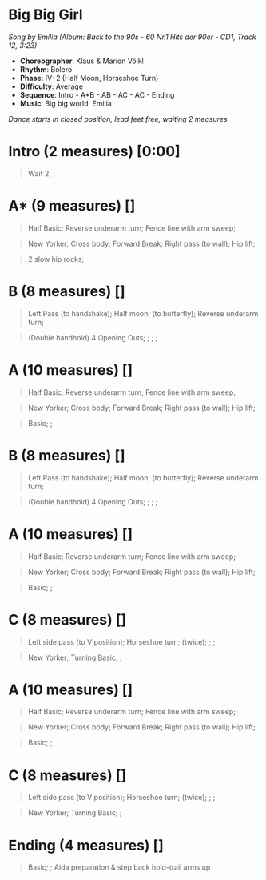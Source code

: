# Big Big Girl
*Song by Emilia (Album: Back to the 90s - 60 Nr.1 Hits der 90er - CD1, Track 12, 3:23)*

* **Choreographer**: Klaus & Marion Völkl
* **Rhythm**: Bolero
* **Phase**: IV+2 (Half Moon, Horseshoe Turn)
* **Difficulty**: Average
* **Sequence**: Intro - A*B - AB - AC - AC - Ending
* **Music**: Big big world, Emilia

*Dance starts in closed position, lead feet free, waiting 2 measures*

# Intro (2 measures) [0:00]

> Wait 2; ;

# A* (9 measures) []

> Half Basic; Reverse underarm turn; Fence line with arm sweep;

> New Yorker; Cross body; Forward Break; Right pass (to wall); Hip lift;

> 2 slow hip rocks; 

# B (8 measures) []

> Left Pass (to handshake); Half moon; (to butterfly); Reverse underarm turn;

> (Double handhold) 4 Opening Outs; ; ; ; 

# A (10 measures) []

> Half Basic; Reverse underarm turn; Fence line with arm sweep;

> New Yorker; Cross body; Forward Break; Right pass (to wall); Hip lift;

> Basic; ; 

# B (8 measures) []

> Left Pass (to handshake); Half moon; (to butterfly); Reverse underarm turn;

> (Double handhold) 4 Opening Outs; ; ; ; 

# A (10 measures) []

> Half Basic; Reverse underarm turn; Fence line with arm sweep;

> New Yorker; Cross body; Forward Break; Right pass (to wall); Hip lift;

> Basic; ;

# C (8 measures) []

> Left side pass (to V position); Horseshoe turn; (twice); ; ; 

> New Yorker; Turning Basic; ;

# A (10 measures) []

> Half Basic; Reverse underarm turn; Fence line with arm sweep;

> New Yorker; Cross body; Forward Break; Right pass (to wall); Hip lift;

> Basic; ;

# C (8 measures) []

> Left side pass (to V position); Horseshoe turn; (twice); ; ; 

> New Yorker; Turning Basic; ;

# Ending (4 measures) []

> Basic; ; Aida preparation & step back hold-trail arms up

<meta name="x:audio-file" content="e/Emilia/Emilia - Big big world (album version).mp3">